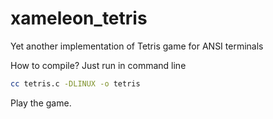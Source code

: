 # xameleon_tetris
Yet another implementation of Tetris game for ANSI terminals

How to compile? Just run in command line 
```bash
cc tetris.c -DLINUX -o tetris
```

Play the game.
